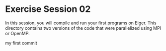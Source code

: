 # Exercise Session 02 #
In this session, you will compile and run your first programs on Eiger. This directory contains two versions of the code that were parallelized using MPI or OpenMP.


my first commit 
